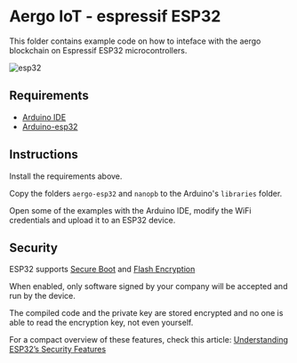 # Aergo IoT - espressif ESP32

This folder contains example code on how to inteface with the aergo
blockchain on Espressif ESP32 microcontrollers.

![esp32](https://user-images.githubusercontent.com/7624275/62760004-4bea1b00-ba59-11e9-85c0-b7075b506254.jpg)

## Requirements

* [Arduino IDE](https://www.arduino.cc)
* [Arduino-esp32](https://github.com/espressif/arduino-esp32)

## Instructions

Install the requirements above.

Copy the folders `aergo-esp32` and `nanopb` to the Arduino's `libraries` folder.

Open some of the examples with the Arduino IDE, modify the WiFi credentials and
upload it to an ESP32 device.

## Security

ESP32 supports [Secure Boot](https://docs.espressif.com/projects/esp-idf/en/latest/security/secure-boot.html)
and [Flash Encryption](https://docs.espressif.com/projects/esp-idf/en/latest/security/flash-encryption.html)

When enabled, only software signed by your company will be accepted and run by the device.

The compiled code and the private key are stored encrypted and no one is able to read the encryption key, not even yourself.

For a compact overview of these features, check this article: [Understanding ESP32’s Security Features](https://medium.com/the-esp-journal/understanding-esp32s-security-features-14483e465724)
